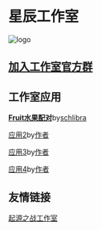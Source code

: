# 星辰工作室
![logo](https://xhfs2.oss-cn-hangzhou.aliyuncs.com/CA102001/089c3199777849e4bd5d522a5e93ea70.png "logo")
## [加入工作室官方群](https://jq.qq.com/?_wv=1027&k=5Ry3PcO)

## 工作室应用
[**Fruit水果配对**](https://schlibra.github.io/Stars-Studios/Fruit)by[schlibra](about:blank)

[应用2](about:blank)by[作者](about:blank)

[应用3](about:blank)by[作者](about:blank)

[应用4](about:blank)by[作者](about:blank)

## 友情链接

[起源之战工作室](http://suo.im/5jD5s0)

